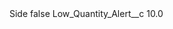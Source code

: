 <?xml version="1.0" encoding="UTF-8"?>
<CustomMetadata xmlns="http://soap.sforce.com/2006/04/metadata" xmlns:xsi="http://www.w3.org/2001/XMLSchema-instance" xmlns:xsd="http://www.w3.org/2001/XMLSchema">
    <label>Side</label>
    <protected>false</protected>
    <values>
        <field>Low_Quantity_Alert__c</field>
        <value xsi:type="xsd:double">10.0</value>
    </values>
</CustomMetadata>
